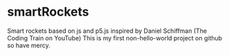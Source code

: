 # smartRockets
Smart rockets based on js and p5.js inspired by Daniel Schiffman (The Coding Train on YouTube)
This is my first non-hello-world project on github so have mercy.
